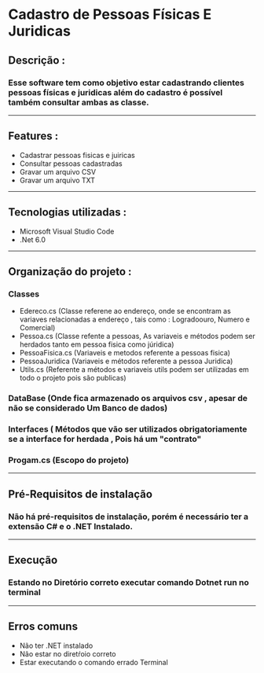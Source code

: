 # Cadastro de Pessoas Físicas E Juridicas 

## **Descrição :**
### Esse software tem como objetivo estar cadastrando clientes pessoas físicas e juridicas além do cadastro é possível também consultar ambas as classe.

--------------------------------------------------------------------------------------------------------------------------------------------------------

## **Features :**

+ Cadastrar pessoas fisicas e juiricas
+ Consultar pessoas cadastradas
+ Gravar um arquivo CSV
+ Gravar um arquivo TXT 

---------------------------------------------------------------------------------------------------------------------------------------------------------

## **Tecnologias utilizadas :**

* Microsoft Visual Studio Code
* .Net 6.0

----------------------------------------------------------------------------------------------------------------------------------------------------------

## **Organização do projeto :**

### **Classes**

* Edereco.cs (Classe referene ao endereço, onde se encontram as variaves relacionadas a endereço , tais como : Logradoouro, Numero e Comercial)
* Pessoa.cs (Classe refente a pessoas, As variaveis e métodos podem ser herdados tanto em pessoa fisica como júridica)
* PessoaFisica.cs (Variaveis e metodos referente a pessoas fisica)
* PessoaJuridica (Variaveis e métodos referente a pessoa Juridica)
* Utils.cs (Referente a métodos e variaveis utils podem ser utilizadas em todo o projeto pois são publicas)

### DataBase (Onde fica armazenado os arquivos csv , apesar de não se considerado Um Banco de dados)

### Interfaces ( Métodos que vão ser utilizados obrigatoriamente se a interface for herdada , Pois há um "contrato" 

### Progam.cs (Escopo do projeto)

-----------------------------------------------------------------------------------------------------------------------------------------------------------

## **Pré-Requisitos de instalação**

### Não há pré-requisitos de instalação, porém é necessário ter a extensão C# e o .NET Instalado.

--------------------------------------------------------------------------------------------------------------------------------------------------------

## **Execução**

### Estando no Diretório correto executar comando **Dotnet run** no terminal

--------------------------------------------------------------------------------------------------------------------------------------------------------
## **Erros comuns** 

*  Não ter .NET instalado
*  Não estar no diretŕoio correto 
*  Estar executando o comando errado Terminal 

